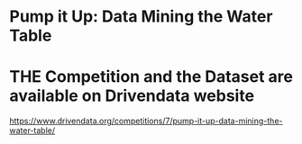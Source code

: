 # Pump it Up: Data Mining the Water Table
# THE Competition and the Dataset are available on Drivendata website 
https://www.drivendata.org/competitions/7/pump-it-up-data-mining-the-water-table/

